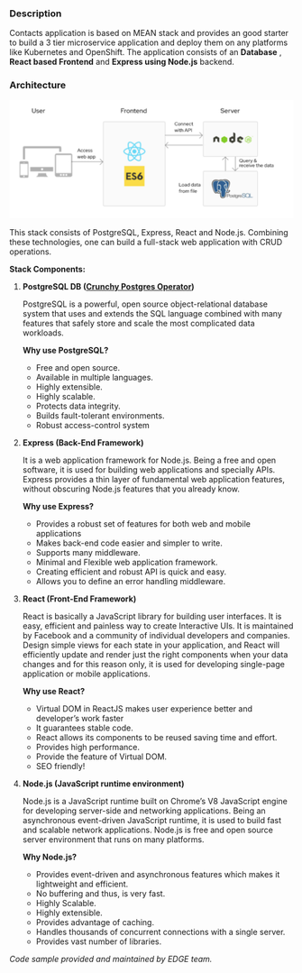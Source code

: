 ### Description

Contacts application is based on MEAN stack and provides an good starter to build a 3 tier microservice application and deploy them on any platforms like Kubernetes and OpenShift. The application consists of an **Database** , **React based Frontend** and **Express using Node.js** backend.

### Architecture

![architecture](_images/arch.png)


This stack consists of PostgreSQL, Express, React and Node.js. Combining these technologies, one can build a full-stack web application with CRUD operations. 

**Stack Components:**

1. **PostgreSQL DB ([Crunchy Postgres Operator](https://operatorhub.io/operator/postgresql))**

   PostgreSQL is a powerful, open source object-relational database system that uses and extends the SQL language combined with many features that safely store and scale the most complicated data workloads.  

   **Why use PostgreSQL?**  

   - Free and open source.
   - Available in multiple languages.
   - Highly extensible.
   - Highly scalable.
   - Protects data integrity.
   - Builds fault-tolerant environments.
   - Robust access-control system

2. **Express (Back-End Framework)**

   It is a web application framework for Node.js. Being a free and open software, it is used for building web applications and specially APIs. Express provides a thin layer of fundamental web application features, without obscuring Node.js features that you already know.

   **Why use Express?**

   - Provides a robust set of features for both web and mobile applications
   - Makes back-end code easier and simpler to write.
   - Supports many middleware.
   - Minimal and Flexible web application framework.
   - Creating efficient and robust API is quick and easy.
   - Allows you to define an error handling middleware.

3. **React (Front-End Framework)**

   React is basically a JavaScript library for building user interfaces. It is easy, efficient and painless way to create Interactive UIs. It is maintained by Facebook and a community of individual developers and companies. Design simple views for each state in your application, and React will efficiently update and render just the right components when your data changes and for this reason only, it is used for developing single-page application or mobile applications.

   **Why use React?**

   - Virtual DOM in ReactJS makes user experience better and developer’s work faster
   - It guarantees stable code.
   - React allows its components to be reused saving time and effort.
   - Provides high performance.
   - Provide the feature of Virtual DOM.
   - SEO friendly!

4. **Node.js (JavaScript runtime environment)**

   Node.js is a JavaScript runtime built on Chrome’s V8 JavaScript engine for developing server-side and networking applications. Being an asynchronous event-driven JavaScript runtime, it is used to build fast and scalable network applications. Node.js is free and open source server environment that runs on many platforms.

   **Why Node.js?**

   - Provides event-driven and asynchronous features which makes it lightweight and efficient.
   - No buffering and thus, is very fast.
   - Highly Scalable.
   - Highly extensible.
   - Provides advantage of caching.
   - Handles thousands of concurrent connections with a single server.
   - Provides vast number of libraries.

*Code sample provided and maintained by EDGE team.*